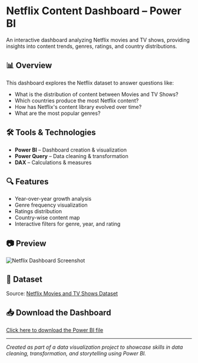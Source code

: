 # Netflix Content Dashboard – Power BI

An interactive dashboard analyzing Netflix movies and TV shows, providing insights into content trends, genres, ratings, and country distributions.

## 📊 Overview
This dashboard explores the Netflix dataset to answer questions like:
- What is the distribution of content between Movies and TV Shows?
- Which countries produce the most Netflix content?
- How has Netflix's content library evolved over time?
- What are the most popular genres?

## 🛠️ Tools & Technologies
- **Power BI** – Dashboard creation & visualization
- **Power Query** – Data cleaning & transformation
- **DAX** – Calculations & measures

## 🔍 Features
- Year-over-year growth analysis
- Genre frequency visualization
- Ratings distribution
- Country-wise content map
- Interactive filters for genre, year, and rating

## 📷 Preview
![Netflix Dashboard Screenshot](netflix_dashboard.png)

## 📂 Dataset
Source: [Netflix Movies and TV Shows Dataset](https://www.kaggle.com/shivamb/netflix-shows)

## 📥 Download the Dashboard
[Click here to download the Power BI file](Netflix_Dashboard.pbix)

---
*Created as part of a data visualization project to showcase skills in data cleaning, transformation, and storytelling using Power BI.*

